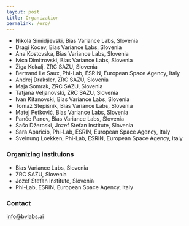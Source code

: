```yaml
---
layout: post
title: Organization
permalink: /org/
---
```




- Nikola Simidjievski, Bias Variance Labs, Slovenia
- Dragi Kocev, Bias Variance Labs, Slovenia
- Ana Kostovska, Bias Variance Labs, Slovenia
- Ivica Dimitrovski, Bias Variance Labs, Slovenia 
- Žiga Kokalj, ZRC SAZU, Slovenia
- Bertrand Le Saux, Phi-Lab, ESRIN, European Space Agency, Italy
- Andrej Draksler, ZRC SAZU, Slovenia
- Maja Somrak, ZRC SAZU, Slovenia
- Tatjana Veljanovski, ZRC SAZU, Slovenia
- Ivan Kitanovski, Bias Variance Labs, Slovenia
- Tomaž Stepišnik, Bias Variance Labs, Slovenia
- Matej Petković, Bias Variance Labs, Slovenia 
- Panče Panov, Bias Variance Labs, Slovenia
- Sašo Džeroski, Jozef Stefan Institute, Slovenia
- Sara Aparicio, Phi-Lab, ESRIN, European Space Agency, Italy
- Sveinung Loekken, Phi-Lab, ESRIN, European Space Agency, Italy




### Organizing instituions

- Bias Variance Labs, Slovenia
- ZRC SAZU, Slovenia
- Jozef Stefan Institute, Slovenia
- Phi-Lab, ESRIN, European Space Agency, Italy

### Contact

info@bvlabs.ai

